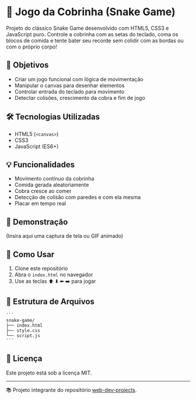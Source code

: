 # 🐍 Jogo da Cobrinha (Snake Game)

Projeto do clássico Snake Game desenvolvido com HTML5, CSS3 e JavaScript puro. Controle a cobrinha com as setas do teclado, coma os blocos de comida e tente bater seu recorde sem colidir com as bordas ou com o próprio corpo!

## 🎯 Objetivos

- Criar um jogo funcional com lógica de movimentação
- Manipular o canvas para desenhar elementos
- Controlar entrada do teclado para movimento
- Detectar colisões, crescimento da cobra e fim de jogo

## 🛠️ Tecnologias Utilizadas

- HTML5 (`<canvas>`)
- CSS3
- JavaScript (ES6+)

## 💡 Funcionalidades

- Movimento contínuo da cobrinha
- Comida gerada aleatoriamente
- Cobra cresce ao comer
- Detecção de colisão com paredes e com ela mesma
- Placar em tempo real

## 📸 Demonstração

(Insira aqui uma captura de tela ou GIF animado)

## 🚀 Como Usar

1. Clone este repositório
2. Abra o `index.html` no navegador
3. Use as teclas ⬆️ ⬇️ ⬅️ ➡️ para jogar

## 📁 Estrutura de Arquivos

    ```
    snake-game/
    ├── index.html
    ├── style.css
    └── script.js
    ```

## 📝 Licença

Este projeto está sob a licença MIT.

---

📚 Projeto integrante do repositório [web-dev-projects](https://github.com/seu-usuario/web-dev-projects).
